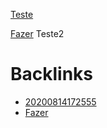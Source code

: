 [Teste](Teste.md)

[Fazer](Fazer.md) 
Teste2

# Backlinks

- [20200814172555](20200814172555.md)
- [Fazer](Fazer.md)
